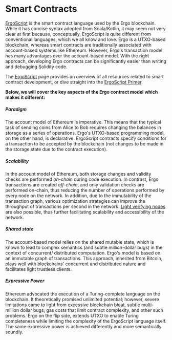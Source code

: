 # Smart Contracts

[ErgoScript](https://ergoplatform.org/docs/ErgoScript.pdf) is the smart contract language used by the Ergo blockchain. While it has concise syntax adopted from Scala/Kotlin, it may seem not very clear at first because, conceptually, ErgoScript is quite different from conventional languages, which we all know and love. Ergo is a UTXO-based blockchain, whereas smart contracts are traditionally associated with account-based systems like Ethereum. However, Ergo's transaction model has many advantages over the account-based model. With the right approach, developing Ergo contracts can be significantly easier than writing and debugging Solidity code.

The [ErgoScript](ergoscript.md) page provides an overview of all resources related to smart contract development, or dive straight into the [ErgoScript Primer](ergoscript-primer.md).

**Below, we will cover the key aspects of the Ergo contract model which makes it different:**

##### Paradigm   

The account model of Ethereum is imperative. This means that the typical task of sending coins from Alice to Bob requires changing the balances in storage as a series of operations. Ergo's UTXO-based programming model, on the other hand, is declarative. ErgoScript contracts specify conditions for a transaction to be accepted by the blockchain (not changes to be made in the storage state due to the contract execution).

##### Scalability

In the account model of Ethereum, both storage changes and validity checks are performed _on-chain_ during code execution. In contrast, Ergo transactions are created _off-chain_, and only validation checks are performed on-chain, thus reducing the number of operations performed by every node on the network. In addition, due to the immutability of the transaction graph, various optimization strategies can improve the throughput of transactions per second in the network. [Light verifying nodes](nipopow_nodes.md) are also possible, thus further facilitating scalability and accessibility of the network.

##### Shared state

The account-based model relies on the shared mutable state, which is known to lead to complex semantics (and subtle million-dollar bugs) in the context of concurrent/ distributed computation. Ergo's model is based on an immutable graph of transactions. This approach, inherited from Bitcoin, plays well with blockchains' concurrent and distributed nature and facilitates light trustless clients.

##### Expressive Power

Ethereum advocated the execution of a Turing-complete language on the blockchain. It theoretically promised unlimited potential; however, severe limitations came to light from excessive blockchain bloat, subtle multi-million dollar bugs, gas costs that limit contract complexity, and other such problems. Ergo on the flip side, extends UTXO to enable Turing completeness while limiting the complexity of the ErgoScript language itself. The same expressive power is achieved differently and more semantically soundly.

